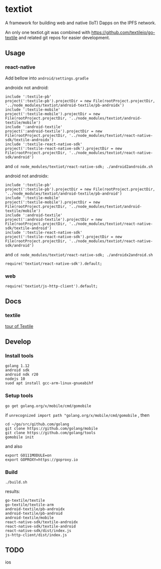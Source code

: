 # textiot
A framework for building web and native (IoT) Dapps on the IPFS network.

An only one textiot.git was combined with https://github.com/textileio/go-textile and related git repos for easier development.

## Usage
### react-native
Add bellow into `android/settings.gradle`

androidx not android:
```
include ':textile-pb'
project(':textile-pb').projectDir = new File(rootProject.projectDir, '../node_modules/textiot/android-textile/pb-androidx')
include ':textile-mobile'
project(':textile-mobile').projectDir = new File(rootProject.projectDir, '../node_modules/textiot/android-textile/mobile')
include ':android-textile'
project(':android-textile').projectDir = new File(rootProject.projectDir, '../node_modules/textiot/react-native-sdk/textile-androidx')
include ':textile-react-native-sdk'
project(':textile-react-native-sdk').projectDir = new File(rootProject.projectDir, '../node_modules/textiot/react-native-sdk/android')
```
and `cd node_modules/textiot/react-native-sdk; ./android2androidx.sh`

android not androidx:
```
include ':textile-pb'
project(':textile-pb').projectDir = new File(rootProject.projectDir, '../node_modules/textiot/android-textile/pb-android')
include ':textile-mobile'
project(':textile-mobile').projectDir = new File(rootProject.projectDir, '../node_modules/textiot/android-textile/mobile')
include ':android-textile'
project(':android-textile').projectDir = new File(rootProject.projectDir, '../node_modules/textiot/react-native-sdk/textile-android')
include ':textile-react-native-sdk'
project(':textile-react-native-sdk').projectDir = new File(rootProject.projectDir, '../node_modules/textiot/react-native-sdk/android')
```
and `cd node_modules/textiot/react-native-sdk; ./androidx2android.sh`

    require('textiot/react-native-sdk').default;

### web

    require('textiot/js-http-client').default;

## Docs
### textile
[tour of Textile](docs/docs/a-tour-of-textile.md)

## Develop
### Install tools
```
golang 1.12
android sdk
android ndk r20
nodejs 10
suod apt install gcc-arm-linux-gnueabihf
```
### Setup tools

    go get golang.org/x/mobile/cmd/gomobile

if `unrecognized import path "golang.org/x/mobile/cmd/gomobile` , then

    cd ~/go/src/github.com/golang
    git clone https://github.com/golang/mobile
    git clone https://github.com/golang/tools
    gomobile init

and also

    export GO111MODULE=on
    export GOPROXY=https://goproxy.io

### Build

    ./build.sh

results:
```
go-textile/textile
go-textile/textile-arm
android-textile/pb-androidx
android-textile/pb-android
android-textile/mobile
react-native-sdk/textile-androidx
react-native-sdk/textile-android
react-native-sdk/dist/index.js
js-http-client/dist/index.js
```

## TODO
ios

